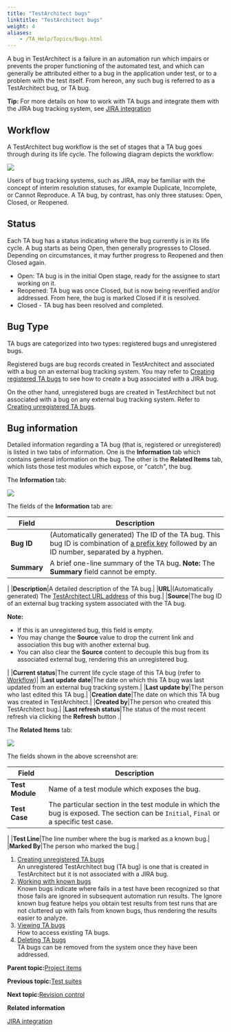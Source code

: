 ```yaml
--- 
title: "TestArchitect bugs"
linktitle: "TestArchitect bugs"
weight: 4
aliases: 
    - /TA_Help/Topics/Bugs.html
---
```


A bug in TestArchitect is a failure in an automation run which impairs or prevents the proper functioning of the automated test, and which can generally be attributed either to a bug in the application under test, or to a problem with the test itself. From hereon, any such bug is referred to as a TestArchitect bug, or TA bug.

**Tip:** For more details on how to work with TA bugs and integrate them with the JIRA bug tracking system, see [JIRA integration](JIRA_Integration.html)

## Workflow

A TestArchitect bug workflow is the set of stages that a TA bug goes through during its life cycle. The following diagram depicts the workflow:

![](/images//Images/TA_bug_life_cycle.png)

Users of bug tracking systems, such as JIRA, may be familiar with the concept of interim resolution statuses, for example Duplicate, Incomplete, or Cannot Reproduce. A TA bug, by contrast, has only three statuses: Open, Closed, or Reopened.

## Status

Each TA bug has a status indicating where the bug currently is in its life cycle. A bug starts as being Open, then generally progresses to Closed. Depending on circumstances, it may further progress to Reopened and then Closed again.

-   Open: TA bug is in the initial Open stage, ready for the assignee to start working on it.
-   Reopened: TA bug was once Closed, but is now being reverified and/or addressed. From here, the bug is marked Closed if it is resolved.
-   Closed - TA bug has been resolved and completed.

## Bug Type

TA bugs are categorized into two types: registered bugs and unregistered bugs.

Registered bugs are bug records created in TestArchitect and associated with a bug on an external bug tracking system. You may refer to [Creating registered TA bugs](JIRA_creating_registered_bugs.html) to see how to create a bug associated with a JIRA bug.

On the other hand, unregistered bugs are created in TestArchitect but not associated with a bug on any external bug tracking system. Refer to [Creating unregistered TA bugs](JIRA_creating_unregistered_bugs.html).

## Bug information

Detailed information regarding a TA bug \(that is, registered or unregistered\) is listed in two tabs of information. One is the **Information** tab which contains general information on the bug. The other is the **Related Items** tab, which lists those test modules which expose, or "catch", the bug.

The **Information** tab:

![](/images//Images/Associated_bug_information_external_bug.png)

The fields of the **Information** tab are:

|Field|Description|
|-----|-----------|
|**Bug ID**|\(Automatically generated\) The ID of the TA bug. This bug ID is combination of [a prefix key](Projects_and_project_items_create_project.html) followed by an ID number, separated by a hyphen.|
|**Summary**|A brief one-line summary of the TA bug. **Note:** The **Summary** field cannot be empty.

|
|**Description**|A detailed description of the TA bug.|
|**URL**|\(Automatically generated\) The [TestArchitect URL address](Additional_features_TA_URL.html) of this bug.|
|**Source**|The bug ID of an external bug tracking system associated with the TA bug.

 **Note:**

-   If this is an unregistered bug, this field is empty.
-   You may change the **Source** value to drop the current link and association this bug with another external bug.
-   You can also clear the **Source** content to decouple this bug from its associated external bug, rendering this an unregistered bug.

|
|**Current status**|The current life cycle stage of this TA bug \(refer to [Workflow](Bugs.html#ksec_tabugs_workflow)\)|
|**Last update date**|The date on which this TA bug was last updated from an external bug tracking system.|
|**Last update by**|The person who last edited this TA bug.|
|**Creation date**|The date on which this TA bug was created in TestArchitect.|
|**Created by**|The person who created this TestArchitect bug.|
|**Last refresh status**|The status of the most recent refresh via clicking the **Refresh** button .|

The **Related Items** tab:

![](/images//Images/Associated_bug_related_items.png)

The fields shown in the above screenshot are:

|**Field**|**Description**|
|---------|---------------|
|**Test Module**|Name of a test module which exposes the bug.|
|**Test Case**|The particular section in the test module in which the bug is exposed. The section can be `Initial`, `Final` or a specific test case.

|
|**Test Line**|The line number where the bug is marked as a known bug.|
|**Marked By**|The person who marked the bug.|

1.  [Creating unregistered TA bugs](/TA_Help/Topics/JIRA_creating_unregistered_bugs.html)  
An unregistered TestArchitect bug \(TA bug\) is one that is created in TestArchitect but it is not associated with a JIRA bug.
2.  [Working with known bugs](/TA_Help/Topics/Bugs_working_known_bug.html)  
Known bugs indicate where fails in a test have been recognized so that those fails are ignored in subsequent automation run results. The Ignore known bug feature helps you obtain test results from test runs that are not cluttered up with fails from known bugs, thus rendering the results easier to analyze.
3.  [Viewing TA bugs](/TA_Help/Topics/Bug_opening.html)  
How to access existing TA bugs.
4.  [Deleting TA bugs](/TA_Help/Topics/Bugs_deleting.html)  
TA bugs can be removed from the system once they have been addressed.

**Parent topic:**[Project items](/TA_Help/Topics/Project_items_def.html)

**Previous topic:**[Test suites](/TA_Help/Topics/Test_suite.html)

**Next topic:**[Revision control](/TA_Help/Topics/Revision_control.html)

**Related information**  


[JIRA integration](/TA_Help/Topics/JIRA_Integration.html)

